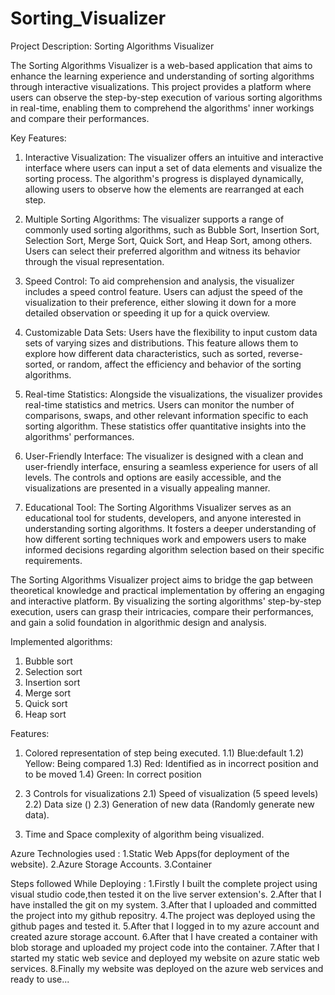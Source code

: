 # Sorting_Visualizer

Project Description: Sorting Algorithms Visualizer

The Sorting Algorithms Visualizer is a web-based application that aims to enhance the learning experience and understanding of sorting algorithms through interactive visualizations. This project provides a platform where users can observe the step-by-step execution of various sorting algorithms in real-time, enabling them to comprehend the algorithms' inner workings and compare their performances.

Key Features:
1. Interactive Visualization: The visualizer offers an intuitive and interactive interface where users can input a set of data elements and visualize the sorting process. The algorithm's progress is displayed dynamically, allowing users to observe how the elements are rearranged at each step.

2. Multiple Sorting Algorithms: The visualizer supports a range of commonly used sorting algorithms, such as Bubble Sort, Insertion Sort, Selection Sort, Merge Sort, Quick Sort, and Heap Sort, among others. Users can select their preferred algorithm and witness its behavior through the visual representation.

3. Speed Control: To aid comprehension and analysis, the visualizer includes a speed control feature. Users can adjust the speed of the visualization to their preference, either slowing it down for a more detailed observation or speeding it up for a quick overview.

4. Customizable Data Sets: Users have the flexibility to input custom data sets of varying sizes and distributions. This feature allows them to explore how different data characteristics, such as sorted, reverse-sorted, or random, affect the efficiency and behavior of the sorting algorithms.

5. Real-time Statistics: Alongside the visualizations, the visualizer provides real-time statistics and metrics. Users can monitor the number of comparisons, swaps, and other relevant information specific to each sorting algorithm. These statistics offer quantitative insights into the algorithms' performances.

6. User-Friendly Interface: The visualizer is designed with a clean and user-friendly interface, ensuring a seamless experience for users of all levels. The controls and options are easily accessible, and the visualizations are presented in a visually appealing manner.

7. Educational Tool: The Sorting Algorithms Visualizer serves as an educational tool for students, developers, and anyone interested in understanding sorting algorithms. It fosters a deeper understanding of how different sorting techniques work and empowers users to make informed decisions regarding algorithm selection based on their specific requirements.

The Sorting Algorithms Visualizer project aims to bridge the gap between theoretical knowledge and practical implementation by offering an engaging and interactive platform. By visualizing the sorting algorithms' step-by-step execution, users can grasp their intricacies, compare their performances, and gain a solid foundation in algorithmic design and analysis.

Implemented algorithms:
1) Bubble sort
2) Selection sort
3) Insertion sort
4) Merge sort
5) Quick sort
6) Heap sort

Features:
1) Colored representation of step being executed.
  1.1) Blue:default
  1.2) Yellow: Being compared
  1.3) Red: Identified as in incorrect position and to be moved
  1.4) Green: In correct position
  
2) 3 Controls for visualizations 
  2.1) Speed of visualization (5 speed levels)
  2.2) Data size ()
  2.3) Generation of new data (Randomly generate new data).
  
4) Time and Space complexity of algorithm being visualized.

Azure Technologies used :
1.Static Web Apps(for deployment of the website).
2.Azure Storage Accounts.
3.Container

Steps followed While Deploying :
1.Firstly I built the complete project using visual studio code,then tested it on the live server extension's.
2.After that I have installed the git on my system.
3.After that I uploaded and committed the project into my github repositry.
4.The project was deployed using the github pages and tested it.
5.After that I logged in to my azure account and created azure storage account.
6.After that I have created a container with blob storage and uploaded my project code into the container.
7.After that I started my static web sevice and deployed my website on azure static web services.
8.Finally my website was deployed on the azure web services and ready to use...

